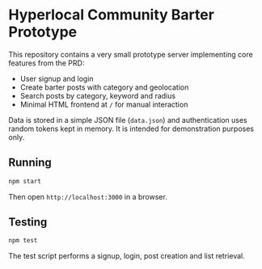 # Hyperlocal Community Barter Prototype

This repository contains a very small prototype server implementing core
features from the PRD:

- User signup and login
- Create barter posts with category and geolocation
- Search posts by category, keyword and radius
- Minimal HTML frontend at `/` for manual interaction

Data is stored in a simple JSON file (`data.json`) and authentication uses
random tokens kept in memory. It is intended for demonstration purposes only.

## Running

```bash
npm start
```

Then open `http://localhost:3000` in a browser.

## Testing

```bash
npm test
```

The test script performs a signup, login, post creation and list retrieval.
